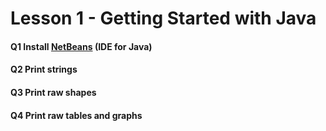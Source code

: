# Lesson 1 - Getting Started with Java

#### Q1 Install [NetBeans](http://netbeans.apache.org/download/index.html) (IDE for Java)

#### Q2 Print strings 

#### Q3 Print raw shapes 

#### Q4 Print raw tables and graphs 

